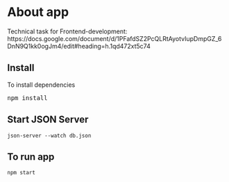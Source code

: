 About app
========================

<p>Technical task for Frontend-development: 
https://docs.google.com/document/d/1PFafdSZ2PcQLRtAyotvIupDmpGZ_6DnN9Q1kk0ogJm4/edit#heading=h.1qd472xt5c74</p>

Install
-----------
  <p>To install dependencies</p>
    <pre>npm install</pre>
  
Start JSON Server
-----------
    json-server --watch db.json
  
To run app
-----------
    npm start
